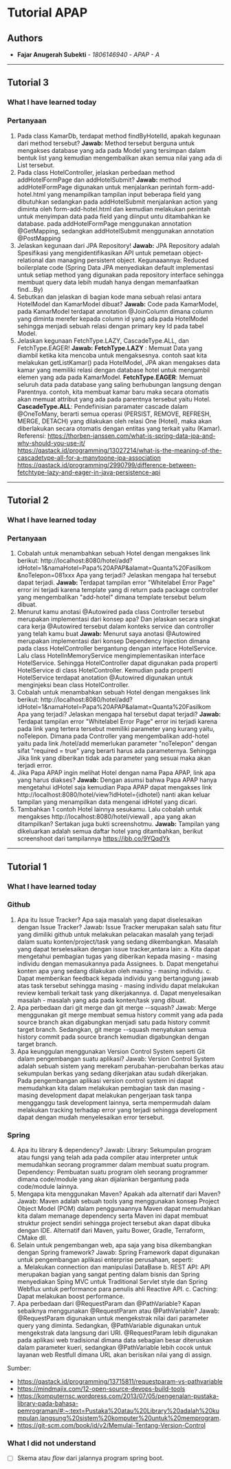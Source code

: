 # Tutorial APAP
## Authors
* **Fajar Anugerah Subekti** - *1806146940* - *APAP - A*

---
## Tutorial 3
### What I have learned today

### Pertanyaan
1. Pada class KamarDb, terdapat method findByHotelId, apakah kegunaan dari method tersebut?
   **Jawab:** Method tersebut berguna untuk mengakses database yang ada pada Model yang tersimpan dalam bentuk list
   yang kemudian mengembalikan akan semua nilai yang ada di List tersebut.
2. Pada class HotelController, jelaskan perbedaan method addHotelFormPage dan addHotelSubmit?
   **Jawab:** method addHotelFormPage digunakan untuk menjalankan perintah form-add-hotel.html yang menampilkan tampilan
   input beberapa field yang dibutuhkan sedangkan pada addHotelSubmit menjalankan action yang diminta oleh form-add-hotel.html 
   dan kemudian melakukan perintah untuk menyimpan data pada field yang diinput untu ditambahkan ke database. pada addHotelFormPage
   menggunakan annotation @GetMapping, sedangkan addHotelSubmit menggunakan annotation @PostMapping
3. Jelaskan kegunaan dari JPA Repository!
   **Jawab:** JPA Repository adalah Spesifikasi yang mengidentifikasikan API untuk pemetaan object-relational dan managing persistent object. Kegunaaannya: Reduced boilerplate code (Spring Data JPA menyediakan default implementasi untuk setiap method yang digunakan
   pada repository interface sehingga membuat query data lebih mudah hanya dengan memanfaatkan find...By)
4. Sebutkan dan jelaskan di bagian kode mana sebuah relasi antara HotelModel dan KamarModel dibuat?
   **Jawab:** Code pada KamarModel, pada KamarModel terdapat annotation @JoinColumn dimana column yang diminta merefer kepada column
   id yang ada pada HotelModel sehingga menjadi sebuah relasi dengan primary key Id pada tabel Model.
5. Jelaskan kegunaan FetchType.LAZY, CascadeType.ALL, dan FetchType.EAGER!
   **Jawab:** **FetchType.LAZY** : Memuat Data yang diambil ketika kita mencoba untuk mengaksesnya. contoh saat kita melakukan getListKamar() pada HotelModel, JPA akan mengakses data kamar yang memiliki relasi dengan database hotel  untuk mengambil elemen yang ada pada KamarModel. **FetchType.EAGER**: Memuat seluruh data pada database yang saling berhubungan langsung dengan Parentnya. contoh, kita membuat kamar baru maka secara otomatis akan memuat attribut yang ada pada parentnya tersebut yaitu Hotel. 
   **CascadeType.ALL**: Pendefinisian paramater cascade dalam @OneToMany, berarti semua operasi (PERSIST, REMOVE, REFRESH, MERGE, DETACH) yang dilakukan oleh relasi One (Hotel), maka akan diberlakukan secara otomatis dengan entitas yang terkait yaitu (Kamar).
Referensi: 
https://thorben-janssen.com/what-is-spring-data-jpa-and-why-should-you-use-it/
https://qastack.id/programming/13027214/what-is-the-meaning-of-the-cascadetype-all-for-a-manytoone-jpa-association
https://qastack.id/programming/2990799/difference-between-fetchtype-lazy-and-eager-in-java-persistence-api
---
## Tutorial 2
### What I have learned today

### Pertanyaan 
1. Cobalah untuk menambahkan sebuah Hotel dengan mengakses link berikut:
   http://localhost:8080/hotel/add?idHotel=1&namaHotel=Papa%20APAP&alamat=Quanta%20Fasilkom
   &noTelepon=081xxx Apa yang terjadi? Jelaskan mengapa hal tersebut dapat terjadi.
   **Jawab:** Terdapat tampilan error "Whitelabel Error Page" error ini terjadi karena template yang di return 
   pada package controller yang mengembalikan "add-hotel" dimana template tersebut belum dibuat.
2. Menurut kamu anotasi @Autowired pada class Controller tersebut merupakan implementasi dari konsep apa? 
   Dan jelaskan secara singkat cara kerja @Autowired tersebut dalam konteks service dan controller yang telah kamu buat
   **Jawab:** Menurut saya anotasi @Autowired merupakan implementasi dari konsep Dependency Injection 
   dimana pada class HotelController bergantung dengan interface HotelService. Lalu class HotelInMemoryService
   mengimplementasikan interface HotelService. Sehingga HotelController dapat digunakan pada properti HotelService
   di class HotelController. Kemudian pada properti HotelService terdapat anotation @Autowired digunakan untuk menginjeksi
   bean class HotelController.
3. Cobalah untuk menambahkan sebuah Hotel dengan mengakses link berikut:
   http://localhost:8080/hotel/add?idHotel=1&namaHotel=Papa%20APAP&alamat=Quanta%20Fasilkom
   Apa yang terjadi? Jelaskan mengapa hal tersebut dapat terjadi?
   **Jawab:** Terdapat tampilan error "Whitelabel Error Page" error ini terjadi karena 
   pada link yang tertera tersebut memiliki parameter yang kurang yaitu, noTelepon. 
   Dimana pada Controller yang mengembalikan add-hotel yaitu pada link /hotel/add memerlukan
   parameter "noTelepon" dengan sifat "required = true" yang berarti harus ada parameternya. 
   Sehingga Jika link yang diberikan tidak ada parameter yang sesuai maka akan terjadi error.
4. Jika Papa APAP ingin melihat Hotel dengan nama Papa APAP, link apa yang harus diakses?
   **Jawab:** Dengan asumsi bahwa Papa APAP hanya mengetahui idHotel saja kemudian Papa APAP dapat mengakses 
   link http://localhost:8080/hotel/view?idHotel={idhotel} nanti akan keluar tampilan yang menampilkan 
   data mengenai idHotel yang dicari.
5. Tambahkan 1 contoh Hotel lainnya sesukamu. Lalu cobalah untuk mengakses http://localhost:8080/hotel/viewall , 
   apa yang akan ditampilkan? Sertakan juga bukti screenshotmu.
   **Jawab:** Tampilan yang dikeluarkan adalah semua daftar hotel yang ditambahkan, berikut 
   screenshoot dari tampilannya https://ibb.co/9YQqdYk

---
## Tutorial 1
### What I have learned today

### Github
1. Apa itu Issue Tracker? Apa saja masalah yang dapat diselesaikan dengan Issue Tracker?
   Jawab: Issue Tracker merupakan salah satu fitur yang dimiliki github untuk melakukan pelacakan masalah yang terjadi dalam suatu konten/project/task yang sedang dikembangkan. Masalah yang dapat terselesaikan dengan issue tracker,antara lain: 
   a. Kita dapat mengetahui pembagian tugas yang diberikan kepada masing - masing individu dengan memasukannya pada Assignees.
   b. Dapat mengetahui konten apa yang sedang dilakukan oleh masing - masing individu.
   c. Dapat memberikan feedback kepada individu yang bertanggung jawab atas task tersebut sehingga masing - masing individu dapat melakukan review kembali terkait task yang dikerjakannya.
   d. Dapat menyelesaikan masalah - masalah yang ada pada konten/task yang dibuat.
2. Apa perbedaan dari git merge dan git merge --squash?
   Jawab: Merge menggunakan git merge membuat semua history commit yang ada pada source branch akan digabungkan menjadi satu pada history commit target branch. Sedangkan, git merge --squash menyatukan semua history commit pada source branch kemudian digabungkan dengan target branch. 
3. Apa keunggulan menggunakan Version Control System seperti Git dalam pengembangan suatu
aplikasi?
   Jawab: Version Control System adalah sebuah sistem yang merekam perubahan-perubahan berkas atau sekumpulan berkas yang sedang dikerjakan atau sudah dikerjakan. Pada pengembangan aplikasi version control system ini dapat memudahkan kita dalam melakukan pembagian task dan masing - masing development dapat melakukan pengerjaan task tanpa mengganggu task development lainnya, serta mempermudah dalam melakukan tracking terhadap error yang terjadi sehingga development dapat dengan mudah menyelesaikan error tersebut.
### Spring
4. Apa itu library & dependency?
   Jawab: Library: Sekumpulan program atau fungsi yang telah ada pada compiler atau interpreter untuk memudahkan seorang programmer dalam membuat suatu program. Dependency: Pembuatan suatu program oleh seorang programmer dimana code/module yang akan dijalankan bergantung pada code/module lainnya.
5. Mengapa kita menggunakan Maven? Apakah ada alternatif dari Maven?
   Jawab: Maven adalah sebuah tools yang menggunakan konsep Project Object Model (POM) dalam penggunaannya Maven dapat memudahkan kita dalam memanage dependency serta Maven ini dapat membuat struktur project sendiri sehingga project tersebut akan dapat dibuka dengan IDE. Alternatif dari Maven, yaitu Bower, Gradle, Terraform, CMake dll.
6. Selain untuk pengembangan web, apa saja yang bisa dikembangkan dengan Spring framework?
   Jawab: Spring Framework dapat digunakan untuk pengembangan aplikasi enterprise perusahaan, seperti:  
   a. Melakukan connection dan manipulasi DataBase
   b. REST API: API merupakan bagian yang sangat penting dalam bisnis dan Spring menyediakan Sping MVC untuk Traditional Servlet style dan Spring Webflux untuk performance para penulis ahli Reactive API.
   c. Caching: Dapat melakukan boost performance.
7. Apa perbedaan dari @RequestParam dan @PathVariable? Kapan sebaiknya menggunakan @RequestParam atau @PathVariable?
   Jawab: @RequestParam digunakan untuk mengekstrak nilai dari parameter query yang diminta. Sedangkan, @PathVariable digunakan untuk mengekstrak data langsung dari URI. @RequestParam lebih digunakan pada aplikasi web tradisional dimana data sebagian besar diteruskan dalam parameter kueri, sedangkan @PathVariable lebih cocok untuk layanan web Restfull dimana URL akan berisikan nilai yang di assign.


Sumber: 
- https://qastack.id/programming/13715811/requestparam-vs-pathvariable
- https://mindmajix.com/12-open-source-devops-build-tools
- https://komputernsc.wordpress.com/2013/07/05/pengenalan-pustaka-library-pada-bahasa-pemrograman/#:~:text=Pustaka%20atau%20Library%20adalah%20kumpulan,langsung%20sistem%20komputer%20untuk%20memprogram.
- https://git-scm.com/book/id/v2/Memulai-Tentang-Version-Control

### What I did not understand
- [ ] Skema atau *flow* dari jalannya program spring boot.

